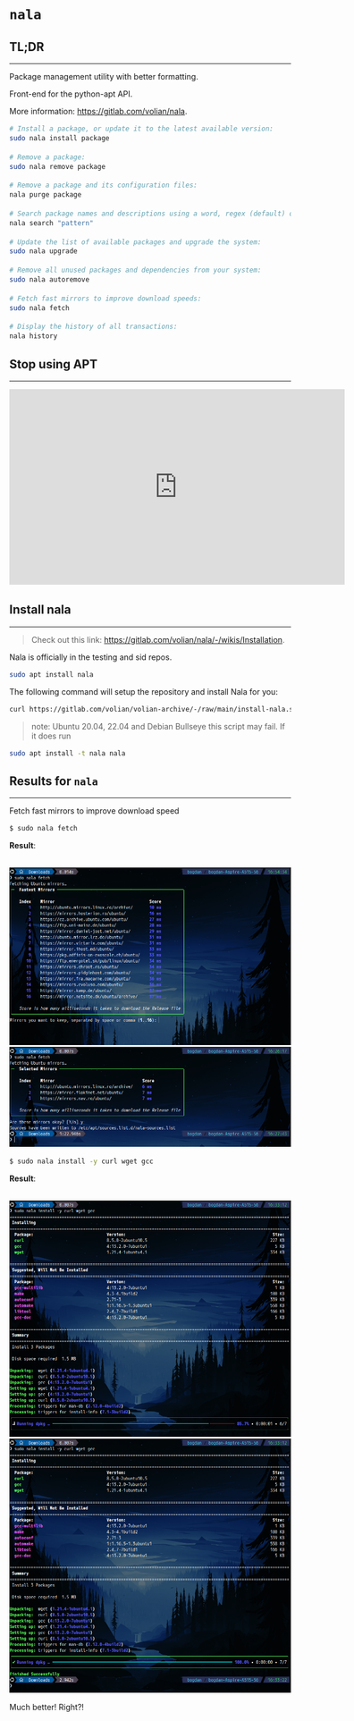 # `nala`

## **TL;DR**
---

Package management utility with better formatting.

Front-end for the python-apt API.

More information: <https://gitlab.com/volian/nala>.


```sh
# Install a package, or update it to the latest available version:
sudo nala install package

# Remove a package:
sudo nala remove package

# Remove a package and its configuration files:
nala purge package

# Search package names and descriptions using a word, regex (default) or glob:
nala search "pattern"

# Update the list of available packages and upgrade the system:
sudo nala upgrade

# Remove all unused packages and dependencies from your system:
sudo nala autoremove

# Fetch fast mirrors to improve download speeds:
sudo nala fetch

# Display the history of all transactions:
nala history
```



## Stop using APT
---


<iframe width=600px height="350px" aspect-ratio=16/9 src="https://www.youtube.com/embed/oroSkR4Nn_w" frameborder="0" allow="accelerometer; autoplay; clipboard-write; encrypted-media; gyroscope; picture-in-picture; web-share" allowfullscreen></iframe>



## Install nala
---

> Check out this link: <https://gitlab.com/volian/nala/-/wikis/Installation>.

Nala is officially in the testing and sid repos.

```sh
sudo apt install nala
```


The following command will setup the repository and install Nala for you:

```sh
curl https://gitlab.com/volian/volian-archive/-/raw/main/install-nala.sh | bash
```

> note: Ubuntu 20.04, 22.04 and Debian Bullseye this script may fail. If it does run


```sh
sudo apt install -t nala nala
```





## Results for `nala`
---



Fetch fast mirrors to improve download speed


```sh
$ sudo nala fetch
```


**Result**:


<br>
<img alt="img" src="Images/nala/nala_fetch (in progress).png" height=auto width=auto>
<img alt="img" src="Images/nala/nala_fetch (completed).png" height=auto width=auto>
<br>



```sh
$ sudo nala install -y curl wget gcc
```


**Result**:

<br>
<img alt="img" src="Images/nala/nala_install_curl_wget_gcc%20(in%20progress).png" height=auto width=auto>
<img alt="img" src="Images/nala/nala_install_curl_wget_gcc%20(completed).png" height=auto width=auto>
<br>

Much better! Right?!






